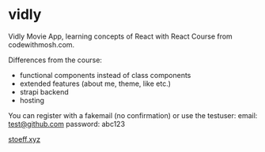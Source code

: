 # vidly

Vidly Movie App, learning concepts of React with React Course from codewithmosh.com. 

Differences from the course:
 - functional components instead of class components 
 - extended features (about me, theme, like etc.)
 - strapi backend
 - hosting


You can register with a fakemail (no confirmation) or use the testuser:
email: test@github.com
password: abc123
 
[stoeff.xyz
](http://stoeff.xyz)
